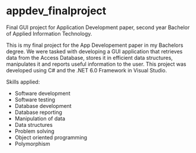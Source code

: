# appdev_finalproject
Final GUI project for Application Development paper, second year Bachelor of Applied Information Technology.

This is my final project for the App Developement paper in my Bachelors degree. We were tasked with developing a GUI application that retrieves data from the Access Database, stores it in efficient data structures, manipulates it and reports useful information to the user. This project was developed using C# and the .NET 6.0 Framework in Visual Studio.

Skills applied:
- Software development
- Software testing
- Database development
- Database reporting
- Manipulation of data
- Data structures
- Problem solving
- Object oriented programming
- Polymorphism
